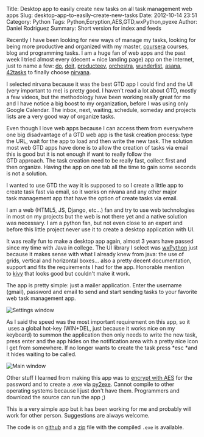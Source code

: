 Title: Desktop app to easily create new tasks on all task management web apps
Slug: desktop-app-to-easily-create-new-tasks
Date: 2012-10-14 23:51
Category: Python
Tags: Python,Ecryption,AES,GTD,wxPython,pyexe
Author: Daniel Rodriguez
Summary: Short version for index and feeds

Recently I have been looking for new ways of manage my tasks, looking
for being more productive and organized with my
master, [coursera][] courses, blog and programming tasks. I am a huge
fan of web apps and the past week I tried almost every (decent = nice
landing page) app on the internet, just to name a
few: [do][], [doit][], [producteev][], [orchestra][], [wunderlist][], [asana][],
[42tasks][] to finally choose [nirvana][].

I selected nirvana because it was the best GTD app I could find and the UI
(very important to me) is pretty good. I haven't read a lot about GTD,
mostly a few videos, but the methodology have been working really great
for me and I have notice a big boost to my organization, before I was
using only Google Calendar. The inbox, next, waiting, schedule, someday
and projects lists are a very good way of organize tasks.

Even though I love web apps because I can access them from everywhere
one big disadvantage of a GTD web app is the task creation process: type
the URL, wait for the app to load and then write the new task. The
solution most web GTD apps have done is to allow the creation of tasks
via email this is good but it is not enough if want to really follow the
GTD approach. The task creation need to be really fast, collect first
and then organize. Having the app on one tab all the time to gain some
seconds is not a solution.

I wanted to use GTD the way it is supposed to so I create a little app
to create task fast via email, so it works on nivana and any other major
task management app that have the option of create tasks via email.

I am a web (HTML5, JS, Django, etc...) fan and try to use web
technologies in most on my projects but the web is not there yet and a
native solution was necessary. I am a python fan, but not even close to
an expert and before this little project never use it to create a
desktop application with UI.

It was really fun to make a desktop app again, almost 3 years have
passed since my time with Java in college. The UI library I select
was [wxPython][] just because it makes sense with what I already knew
from java: the use of grids, vertical and horizontal boxes... also a
pretty decent documentation, support and fits the requirements I had for
the app. Honorable mention to [kivy][] that looks good but couldn't make
it work.

The app is pretty simple: just a mailer application. Enter the username
(gmail), password and email to send and start sending tasks to your
favorite web task management app.

![Settings window](/images/blog/2012/10/tasks-app/2012-10-13_23h20_48.png "Settings windows")

As I said the speed was the most important requirement on this app, so
it  uses a global hot-key (WIN+DEL, just because it works nice on my
keyboard) to summon the application then only needs to write the new
task, press enter and the app hides on the notification area with a
pretty nice icon I get from somewhere. If no longer wants to create the
task press *esc *and it hides waiting to be called.

![Main window](/images/blog/2012/10/tasks-app/2012-10-13_22h57_271.png "Main windows")

Other stuff I learned from making this app was to [encrypt with
AES][] for the password and to create a .exe via [py2exe][]. Cannot
compile to other operating systems because I just don't have them.
Programmers and download the source can run the app ;)

This is a very simple app but it has been working for me and probably
will work for other person. Suggestions are always welcome.

The code is on [github][] and a [zip][] file with the
compiled `.exe` is available.

  [coursera]: http://coursera.org/
  [do]: http://do.com/
  [doit]: http://doit.im/
  [producteev]: http://producteev.com/
  [orchestra]: http://orchestra.com/
  [wunderlist]: http://wunderlist.com/
  [asana]: http://asana.com/
  [42tasks]: http://42tasks.com/
  [nirvana]: http://nirvanahq.com/
  [wxPython]: http://wxpython.org/
  [kivy]: http://kivy.org/
  [encrypt with AES]: https://www.dlitz.net/software/pycrypto/
  [py2exe]: http://py2exe.org/
  [github]: https://github.com/dfrodriguez143/newtask
  [zip]: https://github.com/dfrodriguez143/newtask/blob/master/dist.zip?raw=true

